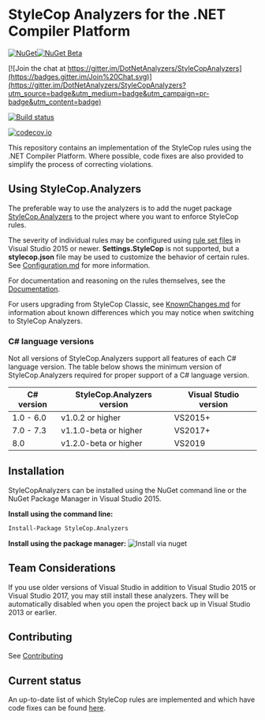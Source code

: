 # StyleCop Analyzers for the .NET Compiler Platform

[![NuGet](https://img.shields.io/nuget/v/StyleCop.Analyzers.svg)](https://www.nuget.org/packages/StyleCop.Analyzers)[![NuGet Beta](https://img.shields.io/nuget/vpre/StyleCop.Analyzers.svg)](https://www.nuget.org/packages/StyleCop.Analyzers)

[![Join the chat at https://gitter.im/DotNetAnalyzers/StyleCopAnalyzers](https://badges.gitter.im/Join%20Chat.svg)](https://gitter.im/DotNetAnalyzers/StyleCopAnalyzers?utm_source=badge&utm_medium=badge&utm_campaign=pr-badge&utm_content=badge)

[![Build status](https://ci.appveyor.com/api/projects/status/8jw2lq431kgg44jl/branch/master?svg=true)](https://ci.appveyor.com/project/sharwell/stylecopanalyzers/branch/master)

[![codecov.io](http://codecov.io/github/DotNetAnalyzers/StyleCopAnalyzers/coverage.svg?branch=master)](http://codecov.io/github/DotNetAnalyzers/StyleCopAnalyzers?branch=master)

This repository contains an implementation of the StyleCop rules using the .NET Compiler Platform. Where possible, code fixes are also provided to simplify the process of correcting violations.

## Using StyleCop.Analyzers

The preferable way to use the analyzers is to add the nuget package [StyleCop.Analyzers](http://www.nuget.org/packages/StyleCop.Analyzers/)
to the project where you want to enforce StyleCop rules.

The severity of individual rules may be configured using [rule set files](https://docs.microsoft.com/en-us/visualstudio/code-quality/using-rule-sets-to-group-code-analysis-rules)
in Visual Studio 2015 or newer. **Settings.StyleCop** is not supported, but a **stylecop.json** file may be used to
customize the behavior of certain rules. See [Configuration.md](documentation/Configuration.md) for more information.

For documentation and reasoning on the rules themselves, see the [Documentation](DOCUMENTATION.md).

For users upgrading from StyleCop Classic, see [KnownChanges.md](https://github.com/DotNetAnalyzers/StyleCopAnalyzers/tree/master/documentation/KnownChanges.md)
for information about known differences which you may notice when switching to StyleCop Analyzers.

### C# language versions
Not all versions of StyleCop.Analyzers support all features of each C# language version. The table below shows the minimum version of StyleCop.Analyzers required for proper support of a C# language version.

| C# version | StyleCop.Analyzers version | Visual Studio version |
|------------|----------------------------|-----------------------|
| 1.0 - 6.0  | v1.0.2 or higher           | VS2015+               |
| 7.0 - 7.3  | v1.1.0-beta or higher      | VS2017+               |
|    8.0     | v1.2.0-beta or higher      | VS2019                |

## Installation

StyleCopAnalyzers can be installed using the NuGet command line or the NuGet Package Manager in Visual Studio 2015.

**Install using the command line:**
```bash
Install-Package StyleCop.Analyzers
```

**Install using the package manager:**
![Install via nuget](https://cloud.githubusercontent.com/assets/1408396/8233513/491f301a-159c-11e5-8b7a-1e16a0695da6.png)

## Team Considerations

If you use older versions of Visual Studio in addition to Visual Studio 2015 or Visual Studio 2017, you may still install these analyzers. They will be automatically disabled when you open the project back up in Visual Studio 2013 or earlier.

## Contributing

See [Contributing](CONTRIBUTING.md)

## Current status

An up-to-date list of which StyleCop rules are implemented and which have code fixes can be found [here](https://dotnetanalyzers.github.io/StyleCopAnalyzers/).
